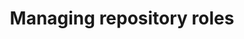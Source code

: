 ---
title: Managing repository roles
intro: You can control the level of access that each person has to your organization's repositories by managing their repository role.
versions:
  fpt: '*'
  ghes: '*'
  ghae: '*'
  ghec: '*'
topics:
  - Organizations
children:
  - /repository-roles-for-an-organization
  - /about-custom-repository-roles
  - /managing-custom-repository-roles-for-an-organization
  - /setting-base-permissions-for-an-organization
  - /viewing-people-with-access-to-your-repository
  - /managing-an-individuals-access-to-an-organization-repository
  - /managing-team-access-to-an-organization-repository
shortTitle: Manage repository roles
---